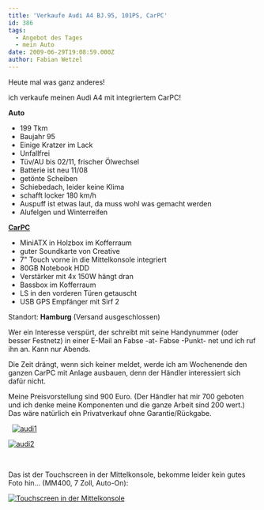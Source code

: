 ```yaml
---
title: 'Verkaufe Audi A4 BJ.95, 101PS, CarPC'
id: 386
tags:
  - Angebot des Tages
  - mein Auto
date: 2009-06-29T19:08:59.000Z
author: Fabian Wetzel
---
```


Heute mal was ganz anderes!

ich verkaufe meinen Audi A4 mit integriertem CarPC! 

**Auto**    
- 199 Tkm    
- Baujahr 95    
- Einige Kratzer im Lack    
- Unfallfrei    
- Tüv/AU bis 02/11, frischer Ölwechsel    
- Batterie ist neu 11/08    
- getönte Scheiben    
- Schiebedach, leider keine Klima    
- schafft locker 180 km/h    
- Auspuff ist etwas laut, da muss wohl was gemacht werden    
- Alufelgen und Winterreifen

[**CarPC**](http://www.car-pc.info/)    
- MiniATX in Holzbox im Kofferraum    
- guter Soundkarte von Creative    
- 7&quot; Touch vorne in die Mittelkonsole integriert    
- 80GB Notebook HDD    
- Verstärker mit 4x 150W hängt dran    
- Bassbox im Kofferraum    
- LS in den vorderen Türen getauscht    
- USB GPS Empfänger mit Sirf 2 

Standort: **Hamburg** (Versand ausgeschlossen)

Wer ein Interesse verspürt, der schreibt mit seine Handynummer (oder besser Festnetz) in einer E-Mail an Fabse -at- Fabse -Punkt- net und ich ruf ihn an. Kann nur Abends. 

Die Zeit drängt, wenn sich keiner meldet, werde ich am Wochenende den ganzen CarPC mit Anlage ausbauen, denn der Händler interessiert sich dafür nicht. 

Meine Preisvorstellung sind 900 Euro. (Der Händler hat mir 700 geboten und ich denke meine Komponenten und die ganze Arbeit sind 200 wert.) Das wäre natürlich ein Privatverkauf ohne Garantie/Rückgabe.

&#160;
 [![audi1](https://az275061.vo.msecnd.net/blogmedia/2009/06/audi1-thumb.jpg "audi1")](https://az275061.vo.msecnd.net/blogmedia/2009/06/audi1.jpg)   

[![audi2](https://az275061.vo.msecnd.net/blogmedia/2009/06/audi2-thumb.jpg "audi2")](https://az275061.vo.msecnd.net/blogmedia/2009/06/audi2.jpg) 

&#160;

Das ist der Touchscreen in der Mittelkonsole, bekomme leider kein gutes Foto hin… (MM400, 7 Zoll, Auto-On):

[![Touchscreen in der Mittelkonsole](https://az275061.vo.msecnd.net/blogmedia/2009/06/tft-thumb.jpg "Touchscreen in der Mittelkonsole")](https://az275061.vo.msecnd.net/blogmedia/2009/06/tft.jpg)

